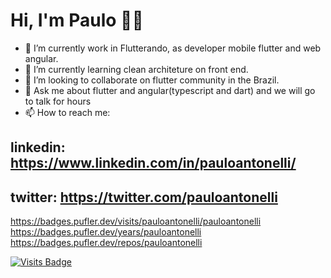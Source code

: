 # Hi, I'm Paulo 👋🤓
- 🔭 I’m currently work in Flutterando, as developer mobile flutter and web angular.
- 🌱 I’m currently learning clean architeture on front end.
- 👯 I’m looking to collaborate on flutter community in the Brazil.
- 💬 Ask me about flutter and angular(typescript and dart) and we will go to talk for hours
- 📫 How to reach me: 
## linkedin: https://www.linkedin.com/in/pauloantonelli/
## twitter: https://twitter.com/pauloantonelli

https://badges.pufler.dev/visits/pauloantonelli/pauloantonelli
https://badges.pufler.dev/years/pauloantonelli
https://badges.pufler.dev/repos/pauloantonelli

[![Visits Badge](https://badges.pufler.dev/visits/pauloantonelli/pauloantonelli)](https://badges.pufler.dev)
